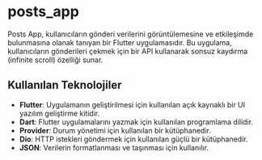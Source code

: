 # posts_app

Posts App, kullanıcıların gönderi verilerini görüntülemesine ve etkileşimde bulunmasına olanak tanıyan bir Flutter uygulamasıdır. Bu uygulama, kullanıcıların gönderileri çekmek için bir API kullanarak sonsuz kaydırma (infinite scroll) özelliği sunar.

## Kullanılan Teknolojiler

- **Flutter**: Uygulamanın geliştirilmesi için kullanılan açık kaynaklı bir UI yazılım geliştirme kitidir.
- **Dart**: Flutter uygulamalarını yazmak için kullanılan programlama dilidir.
- **Provider**: Durum yönetimi için kullanılan bir kütüphanedir.
- **Dio**: HTTP istekleri göndermek için kullanılan güçlü bir kütüphanedir.
- **JSON**: Verilerin formatlanması ve taşınması için kullanılır.

